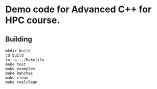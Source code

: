 # Demo code for Advanced C++ for HPC course.

## Building

```
mkdir build
cd build
ln -s ../Makefile
make test
make examples
make benches
make clean
make realclean
```

